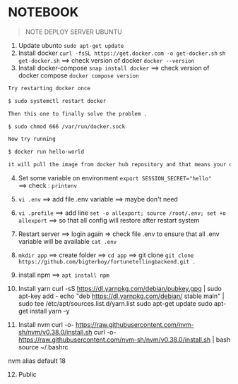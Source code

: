 # NOTEBOOK

> NOTE DEPLOY SERVER UBUNTU

1. Update ubunto `sudo apt-get update`
2. Install docker
`curl -fsSL https://get.docker.com -o get-docker.sh`
`sh get-docker.sh` 
 ==> check version of docker `docker --version`
3. Install docker-compose
`snap install docker`
==> check version of docker compose
`docker compose version`




```bash
Try restarting docker once

$ sudo systemctl restart docker

Then this one to finally solve the problem .

$ sudo chmod 666 /var/run/docker.sock

Now try running

$ docker run hello-world

it will pull the image from docker hub repository and that means your docker is now running properly.
```


4. Set some variable on environment
`export SESSION_SECRET="hello"`  
==> check : 
`printenv`

5. `vi .env`  ==> add file .env variable    ==> maybe don't need

6. `vi .profile` 
==> add line 
`set -o allexport; source /root/.env; set +o allexport` 
==> so that all config will restore after restart system

7. Restart server ==> login again 
=> check file .env to ensure that all .env variable will be available
`cat .env`

8. `mkdir app` ==> create folder ==> `cd app` ==> git clone `git clone https://github.com/bigterboy/fortunetellingbackend.git .`

9. install npm ==> `apt install npm`

10. Install yarn
curl -sS https://dl.yarnpkg.com/debian/pubkey.gpg | sudo apt-key add -
echo "deb https://dl.yarnpkg.com/debian/ stable main" | sudo tee /etc/apt/sources.list.d/yarn.list
sudo apt-get update
sudo apt-get install yarn -y


11. Install nvm 
curl -o- https://raw.githubusercontent.com/nvm-sh/nvm/v0.38.0/install.sh
curl -o- https://raw.githubusercontent.com/nvm-sh/nvm/v0.38.0/install.sh | bash
source ~/.bashrc

nvm alias default 18


12. Public